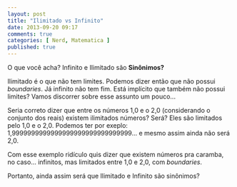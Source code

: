 ```yaml
---
layout: post
title: "Ilimitado vs Infinito"
date: 2013-09-20 09:17
comments: true
categories: [ Nerd, Matematica ]
published: true
---
```


O que você acha? Infinito e Ilimitado são **Sinônimos?**

Ilimitado é o que não tem limites. Podemos dizer então que não possui _boundaries_. Já infinito não tem fim. Está implícito que também não possui limites? Vamos discorrer sobre esse assunto um pouco... 

Seria correto dizer que entre os números 1,0 e o 2,0 (considerando o conjunto dos reais) existem ilimitados números? 
Será? Eles são limitados pelo 1,0 e o 2,0. Podemos ter por exeplo: 1,9999999999999999999999999999999... e mesmo assim ainda não será 2,0.

Com esse exemplo ridículo quis dizer que existem números pra caramba, no caso... infinitos, mas limitados entre 1,0 e 2,0, com _boundaries_.

Portanto, ainda assim será que Ilimitado e Infinito são sinônimos?